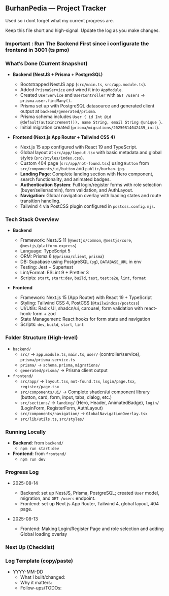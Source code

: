 ## BurhanPedia — Project Tracker

Used so i dont forget what my current progress are.

Keep this file short and high-signal. Update the log as you make changes.

### Important : Run The Backend First since i configurate the frontend in 3001 (ts pmo)

### What’s Done (Current Snapshot)

- **Backend (NestJS + Prisma + PostgreSQL)**
  - Bootstrapped NestJS app (`src/main.ts`, `src/app.module.ts`).
  - Added `PrismaService` and wired it into `AppModule`.
  - Created `UserService` and `UserController` with `GET /users` → `prisma.user.findMany()`.
  - Prisma set up with PostgreSQL datasource and generated client output at `backend/generated/prisma`.
  - Prisma schema includes `User { id Int @id @default(autoincrement()), name String, email String @unique }`.
  - Initial migration created (`prisma/migrations/20250814042439_init`).

- **Frontend (Next.js App Router + Tailwind CSS 4)**
  - Next.js 15 app configured with React 19 and TypeScript.
  - Global layout at `src/app/layout.tsx` with basic metadata and global styles (`src/styles/index.css`).
  - Custom 404 page (`src/app/not-found.tsx`) using `Button` from `src/components/ui/button` and `public/burhan.jpg`.
  - **Landing Page**: Complete landing section with Hero component, search functionality, and animated badges.
  - **Authentication System**: Full login/register forms with role selection (buyer/seller/admin), form validation, and AuthLayout.
  - **Navigation**: Global navigation overlay with loading states and route transition handling.
  - Tailwind 4 via PostCSS plugin configured in `postcss.config.mjs`.

### Tech Stack Overview

- **Backend**
  - Framework: NestJS 11 (`@nestjs/common`, `@nestjs/core`, `@nestjs/platform-express`)
  - Language: TypeScript 5
  - ORM: Prisma 6 (`@prisma/client`, `prisma`)
  - DB: Supabase using PostgreSQL (`pg`), `DATABASE_URL` in env
  - Testing: Jest + Supertest
  - Lint/Format: ESLint 9 + Prettier 3
  - Scripts: `start`, `start:dev`, `build`, `test`, `test:e2e`, `lint`, `format`

- **Frontend**
  - Framework: Next.js 15 (App Router) with React 19 + TypeScript
  - Styling: Tailwind CSS 4, PostCSS (`@tailwindcss/postcss`)
  - UI/Utils: Radix UI, shadcn/ui, carousel, form validation with react-hook-form + zod
  - State Management: React hooks for form state and navigation
  - Scripts: `dev`, `build`, `start`, `lint`

### Folder Structure (High-level)

- `backend/`
  - `src/` → `app.module.ts`, `main.ts`, `user/` (controller/service), `prisma/prisma.service.ts`
  - `prisma/` → `schema.prisma`, `migrations/`
  - `generated/prisma/` → Prisma client output
- `frontend/`
  - `src/app/` → `layout.tsx`, `not-found.tsx`, `login/page.tsx`, `register/page.tsx`
  - `src/components/ui/` → Complete shadcn/ui component library (button, card, form, input, tabs, dialog, etc.)
  - `src/sections/` → `landing/` (Hero, Header, AnimatedBadge), `login/` (LoginForm, RegisterForm, AuthLayout)
  - `src/components/navigation/` → `GlobalNavigationOverlay.tsx`
  - `src/lib/utils.ts`, `src/styles/`

### Running Locally

- **Backend**: from `backend/`
  - `npm run start:dev`
- **Frontend**: from `frontend/`
  - `npm run dev`

### Progress Log

- 2025-08-14
  - Backend: set up NestJS, Prisma, PostgreSQL; created `User` model, migration, and `GET /users` endpoint.
  - Frontend: set up Next.js App Router, Tailwind 4, global layout, 404 page.

- 2025-08-13
  - Frontend: Making Login/Register Page and role selection and adding Global loading overlay

### Next Up (Checklist)

### Log Template (copy/paste)

- YYYY-MM-DD
  - What I built/changed:
  - Why it matters:
  - Follow-ups/TODOs:
